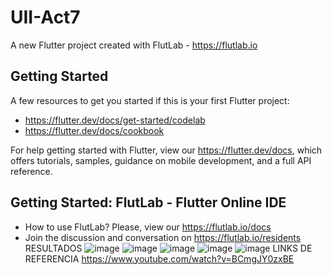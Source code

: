 # UII-Act7

A new Flutter project created with FlutLab - https://flutlab.io

## Getting Started

A few resources to get you started if this is your first Flutter project:

- https://flutter.dev/docs/get-started/codelab
- https://flutter.dev/docs/cookbook

For help getting started with Flutter, view our
https://flutter.dev/docs, which offers tutorials,
samples, guidance on mobile development, and a full API reference.

## Getting Started: FlutLab - Flutter Online IDE

- How to use FlutLab? Please, view our https://flutlab.io/docs
- Join the discussion and conversation on https://flutlab.io/residents
 RESULTADOS
![image](https://github.com/abrilmunozzapata1/UII-Act7/assets/143549033/bb49925c-80be-4d39-9260-d11a4a8ef53e)
![image](https://github.com/abrilmunozzapata1/UII-Act7/assets/143549033/fcda33ba-0e35-4b22-9691-24d117e03639)
![image](https://github.com/abrilmunozzapata1/UII-Act7/assets/143549033/91e9ab7e-4b31-461a-9ef6-90808b4c8cfe)
![image](https://github.com/abrilmunozzapata1/UII-Act7/assets/143549033/eccbdcc5-e351-4b0c-9fd8-c662ac98c675)
![image](https://github.com/abrilmunozzapata1/UII-Act7/assets/143549033/17789271-5a32-47d5-9e27-55e704786256)
LINKS DE REFERENCIA
https://www.youtube.com/watch?v=BCmgJY0zxBE



